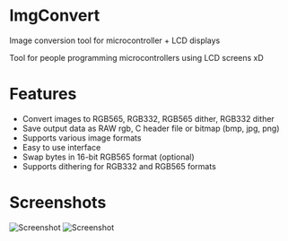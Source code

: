 # ImgConvert

Image conversion tool for microcontroller + LCD displays

Tool for people programming microcontrollers using LCD screens xD

# Features
- Convert images to RGB565, RGB332, RGB565 dither, RGB332 dither
- Save output data as RAW rgb, C header file or bitmap (bmp, jpg, png)
- Supports various image formats
- Easy to use interface
- Swap bytes in 16-bit RGB565 format (optional)
- Supports dithering for RGB332 and RGB565 formats

# Screenshots
![Screenshot](https://github.com/dkm1978/ImgConvert2/blob/master/screenshots/B8745691-EDCA-48B0-AF8F-66DEF6E6779A.png)
![Screenshot](https://github.com/dkm1978/ImgConvert2/blob/master/screenshots/B8745691-EDCA-48B0-AF8F-66DEF6E6779A.png)
